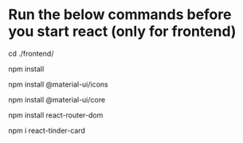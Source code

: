# Run the below commands before you start react (only for frontend)

cd ./frontend/

npm install

npm install @material-ui/icons

npm install @material-ui/core

npm install react-router-dom


npm i react-tinder-card
